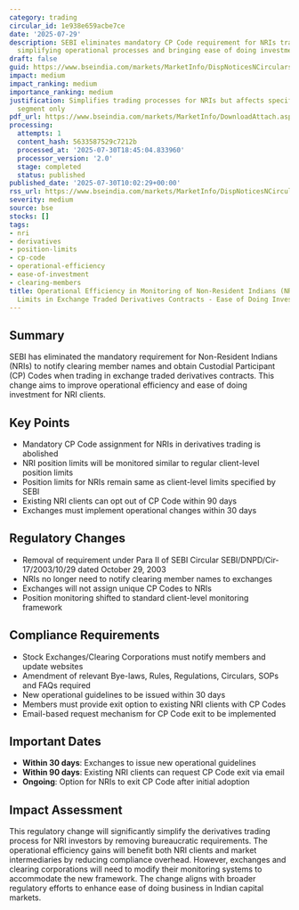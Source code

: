 ```yaml
---
category: trading
circular_id: 1e938e659acbe7ce
date: '2025-07-29'
description: SEBI eliminates mandatory CP Code requirement for NRIs trading derivatives,
  simplifying operational processes and bringing ease of doing investment.
draft: false
guid: https://www.bseindia.com/markets/MarketInfo/DispNoticesNCirculars.aspx?Noticeid={B38526A8-13E6-48CD-8F37-957CFD4780EA}&noticeno=20250730-7&dt=07/30/2025&icount=7&totcount=59&flag=0
impact: medium
impact_ranking: medium
importance_ranking: medium
justification: Simplifies trading processes for NRIs but affects specific investor
  segment only
pdf_url: https://www.bseindia.com/markets/MarketInfo/DownloadAttach.aspx?id=20250730-7&attachedId=9ce5b06d-5f69-4c6f-ab33-0bedb0b9f0ad
processing:
  attempts: 1
  content_hash: 5633587529c7212b
  processed_at: '2025-07-30T18:45:04.833960'
  processor_version: '2.0'
  stage: completed
  status: published
published_date: '2025-07-30T10:02:29+00:00'
rss_url: https://www.bseindia.com/markets/MarketInfo/DispNoticesNCirculars.aspx?Noticeid={B38526A8-13E6-48CD-8F37-957CFD4780EA}&noticeno=20250730-7&dt=07/30/2025&icount=7&totcount=59&flag=0
severity: medium
source: bse
stocks: []
tags:
- nri
- derivatives
- position-limits
- cp-code
- operational-efficiency
- ease-of-investment
- clearing-members
title: Operational Efficiency in Monitoring of Non-Resident Indians (NRI) Position
  Limits in Exchange Traded Derivatives Contracts - Ease of Doing Investment
---
```


## Summary

SEBI has eliminated the mandatory requirement for Non-Resident Indians (NRIs) to notify clearing member names and obtain Custodial Participant (CP) Codes when trading in exchange traded derivatives contracts. This change aims to improve operational efficiency and ease of doing investment for NRI clients.

## Key Points

- Mandatory CP Code assignment for NRIs in derivatives trading is abolished
- NRI position limits will be monitored similar to regular client-level position limits
- Position limits for NRIs remain same as client-level limits specified by SEBI
- Existing NRI clients can opt out of CP Code within 90 days
- Exchanges must implement operational changes within 30 days

## Regulatory Changes

- Removal of requirement under Para II of SEBI Circular SEBI/DNPD/Cir-17/2003/10/29 dated October 29, 2003
- NRIs no longer need to notify clearing member names to exchanges
- Exchanges will not assign unique CP Codes to NRIs
- Position monitoring shifted to standard client-level monitoring framework

## Compliance Requirements

- Stock Exchanges/Clearing Corporations must notify members and update websites
- Amendment of relevant Bye-laws, Rules, Regulations, Circulars, SOPs and FAQs required
- New operational guidelines to be issued within 30 days
- Members must provide exit option to existing NRI clients with CP Codes
- Email-based request mechanism for CP Code exit to be implemented

## Important Dates

- **Within 30 days**: Exchanges to issue new operational guidelines
- **Within 90 days**: Existing NRI clients can request CP Code exit via email
- **Ongoing**: Option for NRIs to exit CP Code after initial adoption

## Impact Assessment

This regulatory change will significantly simplify the derivatives trading process for NRI investors by removing bureaucratic requirements. The operational efficiency gains will benefit both NRI clients and market intermediaries by reducing compliance overhead. However, exchanges and clearing corporations will need to modify their monitoring systems to accommodate the new framework. The change aligns with broader regulatory efforts to enhance ease of doing business in Indian capital markets.